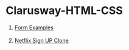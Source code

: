# Clarusway-HTML-CSS
1. [Form Examples](https://anthonyharold67.github.io/Clarusway-HTML-CSS-Projects/form/)<br><br>
2. [Netflix Sign UP Clone](https://anthonyharold67.github.io/Clarusway-HTML-CSS-Projects/netflix/)
